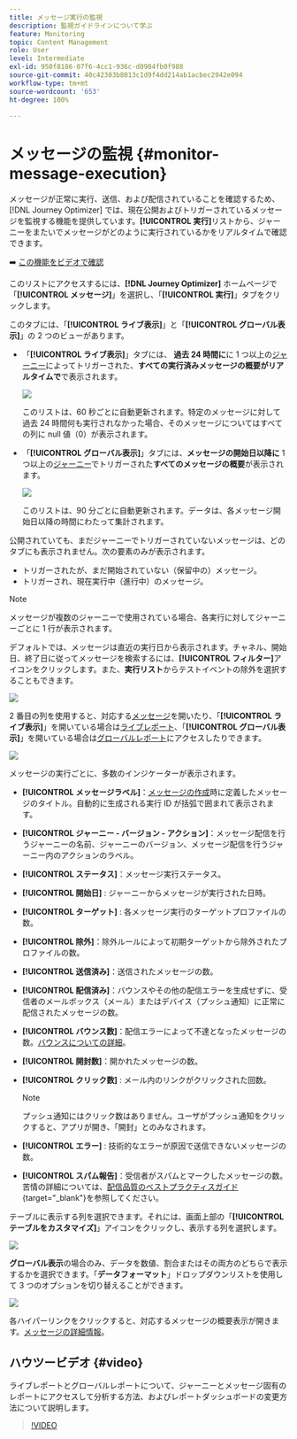 ```yaml
---
title: メッセージ実行の監視
description: 監視ガイドラインについて学ぶ
feature: Monitoring
topic: Content Management
role: User
level: Intermediate
exl-id: 950f8186-07f6-4cc1-936c-d0984fb0f988
source-git-commit: 40c42303b8013c1d9f4dd214ab1acbec2942e094
workflow-type: tm+mt
source-wordcount: '653'
ht-degree: 100%

---
```


# メッセージの監視 {#monitor-message-execution}

メッセージが正常に実行、送信、および配信されていることを確認するため、[!DNL Journey Optimizer] では、現在公開およびトリガーされているメッセージを監視する機能を提供しています。**[!UICONTROL 実行]**&#x200B;リストから、ジャーニー<!--and APIs-->をまたいでメッセージがどのように実行されているかをリアルタイムで確認できます。

➡️ [この機能をビデオで確認](#video)

このリストにアクセスするには、**[!DNL Journey Optimizer]** ホームページで「**[!UICONTROL メッセージ]**」を選択し、「**[!UICONTROL 実行]**」タブをクリックします。

このタブには、「**[!UICONTROL ライブ表示]**」と「**[!UICONTROL グローバル表示]**」の 2 つのビューがあります。

* 「**[!UICONTROL ライブ表示]**」タブには、 **過去 24 時間に**&#x200B;に 1 つ以上の[ジャーニー](../building-journeys/journey.md)によってトリガーされた、**すべての実行済みメッセージの概要がリアルタイムで**&#x200B;で表示されます。

   ![](assets/message-execution-tab-live.png)

   このリストは、60 秒ごとに自動更新されます。特定のメッセージに対して過去 24 時間何も実行されなかった場合、そのメッセージについてはすべての列に null 値（0）が表示されます。

* 「**[!UICONTROL グローバル表示]**」タブには、**メッセージの開始日以降に** 1 つ以上の[ジャーニー](../building-journeys/journey.md)でトリガーされた&#x200B;**すべてのメッセージの概要**&#x200B;が表示されます。

   ![](assets/message-execution-tab-global.png)

   このリストは、90 分ごとに自動更新されます。データは、各メッセージ開始日以降の時間にわたって集計されます。

公開されていても、まだジャーニーでトリガーされていないメッセージは、どのタブにも表示されません。次の要素のみが表示されます。
* トリガーされたが、まだ開始されていない（保留中の）メッセージ。
* トリガーされ、現在実行中（進行中）のメッセージ。

>[!NOTE]
>
>メッセージが複数のジャーニーで使用されている場合、各実行に対してジャーニーごとに 1 行が表示されます。

デフォルトでは、メッセージは直近の実行日から表示されます。チャネル、開始日、終了日に従ってメッセージを検索するには、**[!UICONTROL フィルター]**&#x200B;アイコンをクリックします。また、**実行リスト**&#x200B;からテストイベントの除外を選択することもできます。

![](assets/message-execution-tab-filters.png)

2 番目の列を使用すると、対応する[メッセージ](../messages/get-started-content.md)を開いたり、「**[!UICONTROL ライブ表示]**」を開いている場合は[ライブレポート](../reports/live-report.md)、「**[!UICONTROL グローバル表示]**」を開いている場合は[グローバルレポート](../reports/global-report.md)にアクセスしたりできます。<!--**[!UICONTROL Quick action]**-->

![](assets/message-execution-open-live-report.png)

メッセージの実行ごとに、多数のインジケーターが表示されます。

* **[!UICONTROL メッセージラベル]**：[メッセージの作成](../messages/get-started-content.md)時に定義したメッセージのタイトル。自動的に生成される実行 ID が括弧で囲まれて表示されます。

   <!--**[!UICONTROL Execution ID]**: Automatically generated identifier.
  **[!UICONTROL Source]**: Name of the journey leveraging that message.-->

* **[!UICONTROL ジャーニー - バージョン - アクション]**：メッセージ配信を行うジャーニーの名前、ジャーニーのバージョン、メッセージ配信を行うジャーニー内のアクションのラベル。

* **[!UICONTROL ステータス]**：メッセージ実行ステータス。

* **[!UICONTROL 開始日]** : ジャーニーからメッセージが実行された日時。

* **[!UICONTROL ターゲット]** : 各メッセージ実行のターゲットプロファイルの数。

* **[!UICONTROL 除外]**：除外ルールによって初期ターゲットから除外されたプロファイルの数。

* **[!UICONTROL 送信済み]**：送信されたメッセージの数。

* **[!UICONTROL 配信済み]**：バウンスやその他の配信エラーを生成せずに、受信者のメールボックス（メール）またはデバイス（プッシュ通知）に正常に配信されたメッセージの数。

* **[!UICONTROL バウンス数]**：配信エラーによって不達となったメッセージの数。[バウンスについての詳細](suppression-list.md)。

* **[!UICONTROL 開封数]**：開かれたメッセージの数。

* **[!UICONTROL クリック数]** : メール内のリンクがクリックされた回数。

   >[!NOTE]
   >
   >プッシュ通知にはクリック数はありません。ユーザがプッシュ通知をクリックすると、アプリが開き、「開封」とのみなされます。

* **[!UICONTROL エラー]** : 技術的なエラーが原因で送信できないメッセージの数。

* **[!UICONTROL スパム報告]**：受信者がスパムとマークしたメッセージの数。苦情の詳細については、[配信品質のベストプラクティスガイド](https://experienceleague.adobe.com/docs/deliverability-learn/deliverability-best-practice-guide/metrics-for-deliverability/complaints.html?lang=ja#metrics-for-deliverability){target=&quot;_blank&quot;}を参照してください。

テーブルに表示する列を選択できます。それには、画面上部の「**[!UICONTROL テーブルをカスタマイズ]**」アイコンをクリックし、表示する列を選択します。

![](assets/message-execution-customize-table.png)

**グローバル表示**&#x200B;の場合のみ、データを数値、割合またはその両方のどちらで表示するかを選択できます。「**データフォーマット**」ドロップダウンリストを使用して 3 つのオプションを切り替えることができます。

![](assets/message-execution-data-format.png)

各ハイパーリンクをクリックすると、対応するメッセージの概要表示が開きます。[メッセージの詳細情報](../messages/get-started-content.md)。

## ハウツービデオ {#video}

ライブレポートとグローバルレポートについて、ジャーニーとメッセージ固有のレポートにアクセスして分析する方法、およびレポートダッシュボードの変更方法について説明します。

>[!VIDEO](https://video.tv.adobe.com/v/334108?quality=12)
